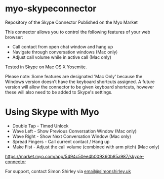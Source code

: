 myo-skypeconnector
==============

Repository of the Skype Connector Published on the Myo Market

This connector allows you to control the following features of your web browser:

- Call contact from open chat window and hang up
- Navigate through conversation windows (Mac only)
- Adjust call volume while in active call (Mac only)

Tested in Skype on Mac OS X Yosemite.

Please note: Some features are designated 'Mac Only' because the Windows version doesn't have the keyboard shortcuts assigned. A future version will allow the connector to be given keyboard shortcuts, however these will also need to be added to Skype's settings.


Using Skype with Myo
=====================================

- Double Tap	-	Timed Unlock
- Wave Left	-	Show Previous Conversation Window (Mac only)
- Wave Right	-	Show Next Conversation Window (Mac only)
- Spread Fingers	-	Call current contact / Hang up
- Make Fist	-	Adjust the call volume (combined with arm pitch) (Mac only)


https://market.myo.com/app/5494c50ee4b009360b85a987/skype-connector

For support, contact Simon Shirley via email@simonshirley.uk
